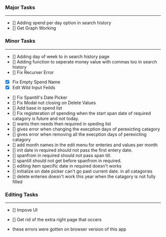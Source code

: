 ### Major Tasks
---
- [] Adding spend per day option in search history
- [] Get Graph Working
    
### Minor Tasks
---
- [] Adding day of week to in search history page
- [] Adding function to seperate money value with commas too in search history
- [] Fix Recurser Error
- [X] Fix Empty Spend Name
- [X] Edit Wild Input Feilds
- [] Fix Spantill's Date Picker
- [] Fix Modal not closing on Delete Values
- [] Add base in spend list
- [] Fix registeration of spending when the start span date of required catagory is future and not today.
- [] wants then needs then required in speding list
- [] gives error when changing the execption days of perexicting catagory
- [] gives error when removing all the execption days of perexicting catagory
- [] add month names in the edit menu for enteries and values per month
- [] init date in required should not pass the first entery date.
- [] spanfrom in required should not pass span till.
- [] spantill should not get before spanfrom in required.
- [] editing item specific date in required doesn't works
- [] initialize on date picker can't go past current date. in all catagories
- [] delete enteries doesn't work this year when the catagory is not fully filled

### Editing Tasks
---
- [] Impove UI
- [] Get rid of the extra right page that occers


- these errors were gotten on browser version of this app
